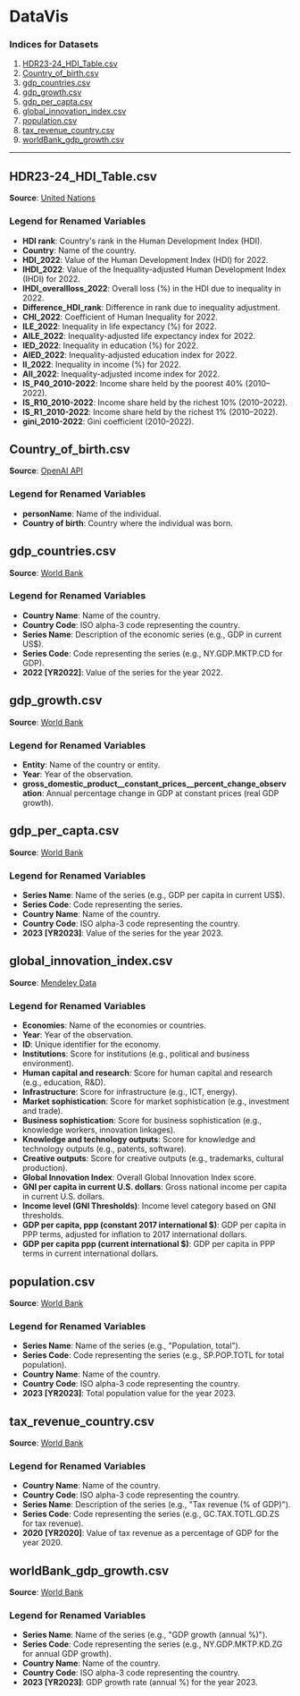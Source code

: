 # DataVis

### Indices for Datasets

1. [HDR23-24_HDI_Table.csv](#hdr23-24_hdi_tablecsv)
2. [Country_of_birth.csv](#country_of_birthcsv)
3. [gdp_countries.csv](#gdp_countriescsv)
4. [gdp_growth.csv](#gdp_growthcsv)
5. [gdp_per_capta.csv](#gdp_per_captacsv)
6. [global_innovation_index.csv](#global_innovation_indexcsv)
7. [population.csv](#populationcsv)
8. [tax_revenue_country.csv](#tax_revenue_countrycsv)
9. [worldBank_gdp_growth.csv](#worldbank_gdp_growthcsv)
---

## HDR23-24_HDI_Table.csv

**Source**: [United Nations](https://hdr.undp.org/)

### Legend for Renamed Variables

- **HDI rank**: Country's rank in the Human Development Index (HDI).
- **Country**: Name of the country.
- **HDI_2022**: Value of the Human Development Index (HDI) for 2022.
- **IHDI_2022**: Value of the Inequality-adjusted Human Development Index (IHDI) for 2022.
- **IHDI_overallloss_2022**: Overall loss (%) in the HDI due to inequality in 2022.
- **Difference_HDI_rank**: Difference in rank due to inequality adjustment.
- **CHI_2022**: Coefficient of Human Inequality for 2022.
- **ILE_2022**: Inequality in life expectancy (%) for 2022.
- **AILE_2022**: Inequality-adjusted life expectancy index for 2022.
- **IED_2022**: Inequality in education (%) for 2022.
- **AIED_2022**: Inequality-adjusted education index for 2022.
- **II_2022**: Inequality in income (%) for 2022.
- **AII_2022**: Inequality-adjusted income index for 2022.
- **IS_P40_2010-2022**: Income share held by the poorest 40% (2010–2022).
- **IS_R10_2010-2022**: Income share held by the richest 10% (2010–2022).
- **IS_R1_2010-2022**: Income share held by the richest 1% (2010–2022).
- **gini_2010-2022**: Gini coefficient (2010–2022).

## Country_of_birth.csv

**Source**: [OpenAI API](https://openai.com/)

### Legend for Renamed Variables

- **personName**: Name of the individual.
- **Country of birth**: Country where the individual was born.

## gdp_countries.csv

**Source**: [World Bank](https://www.worldbank.org/)

### Legend for Renamed Variables

- **Country Name**: Name of the country.
- **Country Code**: ISO alpha-3 code representing the country.
- **Series Name**: Description of the economic series (e.g., GDP in current US$).
- **Series Code**: Code representing the series (e.g., NY.GDP.MKTP.CD for GDP).
- **2022 [YR2022]**: Value of the series for the year 2022.
## gdp_growth.csv

**Source**: [World Bank](https://www.worldbank.org/)

### Legend for Renamed Variables

- **Entity**: Name of the country or entity.
- **Year**: Year of the observation.
- **gross_domestic_product__constant_prices__percent_change_observation**: Annual percentage change in GDP at constant prices (real GDP growth).

## gdp_per_capta.csv

**Source**: [World Bank](https://www.worldbank.org/)

### Legend for Renamed Variables

- **Series Name**: Name of the series (e.g., GDP per capita in current US$).
- **Series Code**: Code representing the series.
- **Country Name**: Name of the country.
- **Country Code**: ISO alpha-3 code representing the country.
- **2023 [YR2023]**: Value of the series for the year 2023.

## global_innovation_index.csv

**Source**: [Mendeley Data](https://data.mendeley.com/datasets/cvkdzr8tv3/)

### Legend for Renamed Variables

- **Economies**: Name of the economies or countries.
- **Year**: Year of the observation.
- **ID**: Unique identifier for the economy.
- **Institutions**: Score for institutions (e.g., political and business environment).
- **Human capital and research**: Score for human capital and research (e.g., education, R&D).
- **Infrastructure**: Score for infrastructure (e.g., ICT, energy).
- **Market sophistication**: Score for market sophistication (e.g., investment and trade).
- **Business sophistication**: Score for business sophistication (e.g., knowledge workers, innovation linkages).
- **Knowledge and technology outputs**: Score for knowledge and technology outputs (e.g., patents, software).
- **Creative outputs**: Score for creative outputs (e.g., trademarks, cultural production).
- **Global Innovation Index**: Overall Global Innovation Index score.
- **GNI per capita in current U.S. dollars**: Gross national income per capita in current U.S. dollars.
- **Income level (GNI Thresholds)**: Income level category based on GNI thresholds.
- **GDP per capita, ppp (constant 2017 international $)**: GDP per capita in PPP terms, adjusted for inflation to 2017 international dollars.
- **GDP per capita ppp (current international $)**: GDP per capita in PPP terms in current international dollars.
## population.csv

**Source**: [World Bank](https://www.worldbank.org/)

### Legend for Renamed Variables

- **Series Name**: Name of the series (e.g., "Population, total").
- **Series Code**: Code representing the series (e.g., SP.POP.TOTL for total population).
- **Country Name**: Name of the country.
- **Country Code**: ISO alpha-3 code representing the country.
- **2023 [YR2023]**: Total population value for the year 2023.
## tax_revenue_country.csv

**Source**: [World Bank](https://www.worldbank.org/)

### Legend for Renamed Variables

- **Country Name**: Name of the country.
- **Country Code**: ISO alpha-3 code representing the country.
- **Series Name**: Description of the series (e.g., "Tax revenue (% of GDP)").
- **Series Code**: Code representing the series (e.g., GC.TAX.TOTL.GD.ZS for tax revenue).
- **2020 [YR2020]**: Value of tax revenue as a percentage of GDP for the year 2020.

## worldBank_gdp_growth.csv

**Source**: [World Bank](https://www.worldbank.org/)

### Legend for Renamed Variables

- **Series Name**: Name of the series (e.g., "GDP growth (annual %)").
- **Series Code**: Code representing the series (e.g., NY.GDP.MKTP.KD.ZG for annual GDP growth).
- **Country Name**: Name of the country.
- **Country Code**: ISO alpha-3 code representing the country.
- **2023 [YR2023]**: GDP growth rate (annual %) for the year 2023.
